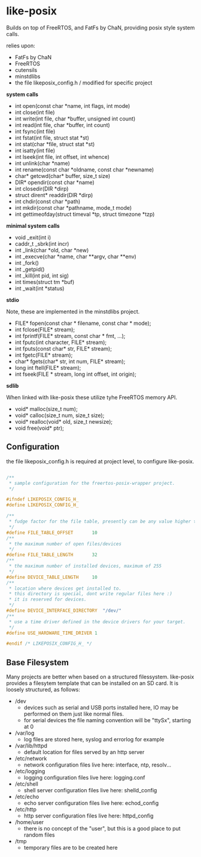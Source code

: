 like-posix
==========

Builds on top of FreeRTOS, and FatFs by ChaN, providing posix style system calls.


relies upon:
 - FatFs by ChaN
 - FreeRTOS
 - cutensils
 - minstdlibs
 - the file likeposix_config.h / modified for specific project


**system calls**

 * int open(const char *name, int flags, int mode)
 * int close(int file)
 * int write(int file, char *buffer, unsigned int count)
 * int read(int file, char *buffer, int count)
 * int fsync(int file)
 * int fstat(int file, struct stat *st)
 * int stat(char *file, struct stat *st)
 * int isatty(int file)
 * int lseek(int file, int offset, int whence)
 * int unlink(char *name)
 * int rename(const char *oldname, const char *newname)
 * char* getcwd(char* buffer, size_t size)
 * DIR* opendir(const char *name)
 * int closedir(DIR *dirp)
 * struct dirent* readdir(DIR *dirp)
 * int chdir(const char *path)
 * int mkdir(const char *pathname, mode_t mode)
 * int gettimeofday(struct timeval *tp, struct timezone *tzp)

**minimal system calls**

 * void _exit(int i)
 * caddr_t _sbrk(int incr)
 * int _link(char *old, char *new)
 * int _execve(char *name, char **argv, char **env)
 * int _fork()
 * int _getpid()
 * int _kill(int pid, int sig)
 * int times(struct tm *buf)
 * int _wait(int *status)

**stdio**
 
Note, these are implemented in the minstdlibs project.
 
 * FILE* fopen(const char * filename, const char * mode);
 * int fclose(FILE* stream);
 * int fprintf(FILE* stream, const char * fmt, ...);
 * int fputc(int character, FILE* stream);
 * int fputs(const char* str, FILE* stream);
 * int fgetc(FILE* stream);
 * char* fgets(char* str, int num, FILE* stream);
 * long int ftell(FILE* stream);
 * int fseek(FILE * stream, long int offset, int origin);

**sdlib**

When linked with like-posix these utilize tyhe FreeRTOS memory API.

 * void* malloc(size_t num);
 * void* calloc(size_t num, size_t size);
 * void* realloc(void* old, size_t newsize);
 * void free(void* ptr);
 

Configuration
-------------

the file likeposix_config.h is required at project level, to configure like-posix.

``` c

/**
 * sample configuration for the freertos-posix-wrapper project.
 */

#ifndef LIKEPOSIX_CONFIG_H_
#define LIKEPOSIX_CONFIG_H_

/**
 * fudge factor for the file table, presently can be any value higher than STDIN_FILENO...
 */
#define FILE_TABLE_OFFSET		10
/**
 * the maximum number of open files/devices
 */
#define FILE_TABLE_LENGTH 		32
/**
 * the maximum number of installed devices, maximum of 255
 */
#define DEVICE_TABLE_LENGTH 	10
/**
 * location where devices get installed to. 
 * this directory is special, dont write regular files here :)
 * it is reserved for devices.
 */
#define DEVICE_INTERFACE_DIRECTORY 	"/dev/"
/**
 * use a time driver defined in the device drivers for your target.
 */
#define USE_HARDWARE_TIME_DRIVER 1

#endif /* LIKEPOSIX_CONFIG_H_ */

```

Base Filesystem
-----------------

Many projects are better when based on a structured filessystem.
like-posix provides a filesytem template that can be installed on an SD card.
It is loosely structured, as follows:

 - /dev
 	- devices such as serial and USB ports installed here, IO may be performed on them just like normal files.
 	- for serial devices the file naming convention will be "ttySx", starting at 0
 - /var/log
 	- log files are stored here, syslog and errorlog for example
 - /var/lib/httpd
 	- default location for files served by an http server
 - /etc/network
 	- network configuration files live here: interface, ntp, resolv...
 - /etc/logging
 	- logging configuration files live here: logging.conf
 - /etc/shell
 	- shell server configuration files live here: shelld_config
 - /etc/echo
 	- echo server configuration files live here: echod_config
 - /etc/http
 	- http server configuration files live here: httpd_config
 - /home/user
 	- there is no concept of the "user", but this is a good place to put random files 
 - /tmp
 	- temporary files are to be created here
 	
 
 	
 	

